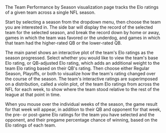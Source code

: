 The Team Performance by Season visualization page tracks the Elo ratings of a given team across a single NFL season.

Start by selecting a season from the dropdown menu, then choose the team you are interested in.  The side bar will display the record of the selected team for the selected season, and break the record down by home or away, games in which the team was favored or the underdog, and games in which that team had the higher-rated QB or the lower-rated QB.

The main panel shows an interactive plot of the team's Elo ratings as the season progressed.  Select whether you would like to view the team's base Elo rating, or QB-adjusted Elo rating, which adds an additional weight to the team Elo rating based on their QB's rating.  Then choose either Regular Season, Playoffs, or both to visualize how the team's rating changed over the course of the season.  The team's interactive ratings are superimposed on a distribution, called a violin plot, of the team Elo ratings from across the NFL for each week, to show where the team stood relative to the rest of the league at that point in time.

When you mouse over the individual weeks of the season, the game result for that week will appear, in addition to their QB and opponent for that week, the pre- or post-game Elo ratings for the team you have selected and the opponent, and their pregame percentage chance of winning, based on the Elo ratings of each team.